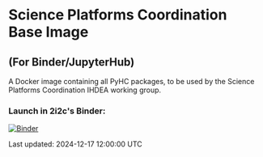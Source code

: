 # Science Platforms Coordination Base Image
## (For Binder/JupyterHub)

A Docker image containing all PyHC packages, to be used by the Science Platforms Coordination IHDEA working group. 

### Launch in 2i2c's Binder:
[![Binder](https://binder.opensci.2i2c.cloud/badge_logo.svg)](https://binder.opensci.2i2c.cloud/v2/gh/heliophysicsPy/science-platforms-coordination/pyhc)

Last updated: 2024-12-17 12:00:00 UTC
